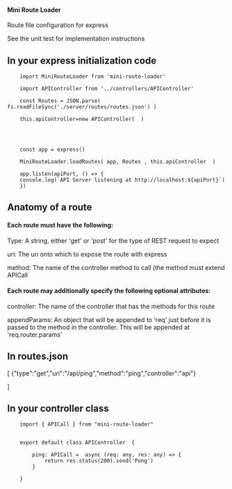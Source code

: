#### Mini Route Loader

 Route file configuration for express 

 See the unit test for implementation instructions 


## In your express initialization code 



        import MiniRouteLoader from 'mini-route-loader'

        import APIController from '../controllers/APIController'

        const Routes = JSON.parse( fs.readFileSync('./server/routes/routes.json') )

        this.apiController=new APIController(  )
                



        const app = express()

        MiniRouteLoader.loadRoutes( app, Routes , this.apiController  )

        app.listen(apiPort, () => {
        console.log(`API Server listening at http://localhost:${apiPort}`)
        })




## Anatomy of a route 


#### Each route must have the following: 

Type: A string, either 'get' or 'post' for the type of REST request to expect 

uri: The uri onto which to expose the route with express 

method: The name of the controller method to call (the method must extend APICall

#### Each route may additionally specify the following optional attributes: 

controller: The name of the controller that has the methods for this route 

appendParams: An object that will be appended to 'req' just before it is passed to the method in the controller.  This will be appended at 'req.router.params'




## In routes.json 


  [ 
    {"type":"get","uri":"/api/ping","method":"ping","controller":"api"}
 
]


## In your controller class



        import { APICall } from "mini-route-loader"


        export default class APIController  {

            ping: APICall =  async (req: any, res: any) => {
                return res.status(200).send('Pong')
            }

        }



